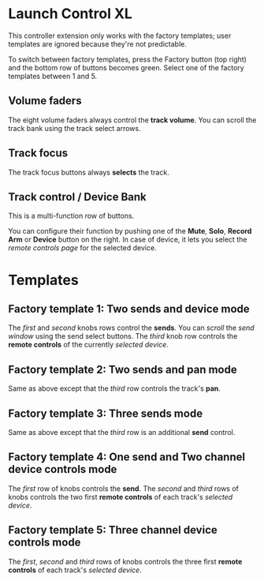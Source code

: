 # Launch Control XL

This controller extension only works with the factory templates; user templates are ignored because they're not predictable.

To switch between factory templates, press the Factory button (top right) and the bottom row of buttons becomes green.
Select one of the factory templates between 1 and 5.

## Volume faders

The eight volume faders always control the **track volume**. You can scroll the track bank using the track select arrows.

## Track focus

The track focus buttons always **selects** the track.

## Track control / Device Bank

This is a multi-function row of buttons.

You can configure their function by pushing one of the **Mute**, **Solo**, **Record Arm** or **Device** button on the right.
In case of device, it lets you select the *remote controls page* for the selected device.

# Templates

## Factory template 1: Two sends and device mode

The *first* and *second* knobs rows control the **sends**. You can *scroll* the *send window* using the send select buttons.
The *third* knob row controls the **remote controls** of the currently *selected device*.

## Factory template 2: Two sends and pan mode

Same as above except that the *third* row controls the track's **pan**.

## Factory template 3: Three sends mode

Same as above except that the *third* row is an additional **send** control.

## Factory template 4: One send and Two channel device controls mode

The *first* row of knobs controls the **send**.
The *second* and *third* rows of knobs controls the two first **remote controls** of each track's *selected device*.

## Factory template 5: Three channel device controls mode

The *first*, *second* and *third* rows of knobs controls the three first **remote controls** of each track's *selected device*.